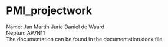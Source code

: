 # PMI_projectwork
Name: Jan Martin Jurie Daniel de Waard\
Neptun: AP7N11\
The documentation can be found in the documentation.docx file
